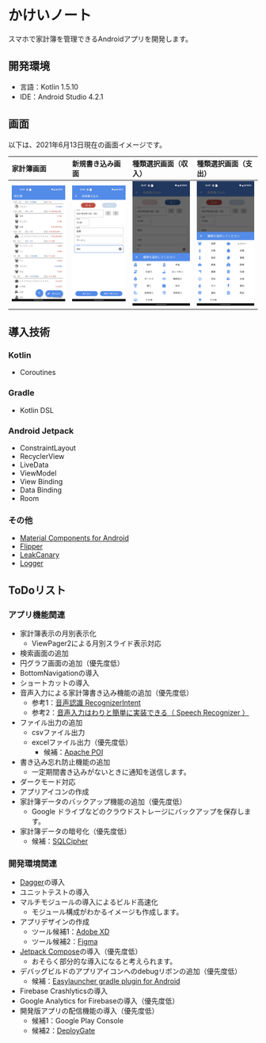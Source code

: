 # かけいノート
スマホで家計簿を管理できるAndroidアプリを開発します。

## 開発環境
- 言語：Kotlin 1.5.10
- IDE：Android Studio 4.2.1

## 画面
以下は、2021年6月13日現在の画面イメージです。

| 家計簿画面 | 新規書き込み画面 | 種類選択画面（収入） | 種類選択画面（支出） |
| :--- | :--- | :--- | :--- |
| <img src="img/img_household_account_book.png" width="240"> | <img src="img/img_new_write.png" width="240"> | <img src="img/img_type_select_bottom_sheet_income.png" width="240"> | <img src="img/img_type_select_bottom_sheet_expense.png" width="240"> |

## 導入技術
### Kotlin
- Coroutines

### Gradle
- Kotlin DSL

### Android Jetpack
- ConstraintLayout
- RecyclerView
- LiveData
- ViewModel
- View Binding
- Data Binding
- Room

### その他
- [Material Components for Android](https://github.com/material-components/material-components-android)
- [Flipper](https://fbflipper.com/)
- [LeakCanary](https://square.github.io/leakcanary/)
- [Logger](https://github.com/orhanobut/logger)

## ToDoリスト
### アプリ機能関連
- 家計簿表示の月別表示化
  + ViewPager2による月別スライド表示対応
- 検索画面の追加
- 円グラフ画面の追加（優先度低）
- BottomNavigationの導入
- ショートカットの導入
- 音声入力による家計簿書き込み機能の追加（優先度低）
  + 参考1：[音声認識 RecognizerIntent](https://akira-watson.com/android/recognizerintent.html)
  + 参考2：[音声入力はわりと簡単に実装できる（ Speech Recognizer ）](https://kaleidot.net/android-音声入力はわりと簡単に実装できる-speech-recognizer-d9fc47de4ed1)
- ファイル出力の追加
  + csvファイル出力
  + excelファイル出力（優先度低）
    * 候補：[Apache POI](https://poi.apache.org/)
- 書き込み忘れ防止機能の追加
  + 一定期間書き込みがないときに通知を送信します。
- ダークモード対応
- アプリアイコンの作成
- 家計簿データのバックアップ機能の追加（優先度低）
  + Google ドライブなどのクラウドストレージにバックアップを保存します。
- 家計簿データの暗号化（優先度低）
  + 候補：[SQLCipher](https://github.com/sqlcipher/android-database-sqlcipher)

### 開発環境関連
- [Dagger](https://github.com/google/dagger)の導入
- ユニットテストの導入
- マルチモジュールの導入によるビルド高速化
  + モジュール構成がわかるイメージも作成します。
- アプリデザインの作成
  + ツール候補1：[Adobe XD](https://www.adobe.com/jp/products/xd.html)
  + ツール候補2：[Figma](https://www.figma.com/)
- [Jetpack Compose](https://developer.android.com/jetpack/compose)の導入（優先度低）
  + おそらく部分的な導入になると考えられます。
- デバッグビルドのアプリアイコンへのdebugリボンの追加（優先度低）
  + 候補：[Easylauncher gradle plugin for Android](https://github.com/akaita/easylauncher-gradle-plugin)
- Firebase Crashlyticsの導入
- Google Analytics for Firebaseの導入（優先度低）
- 開発版アプリの配信機能の導入（優先度低）
  + 候補1：Google Play Console
  + 候補2：[DeployGate](https://deploygate.com/?locale=ja)
